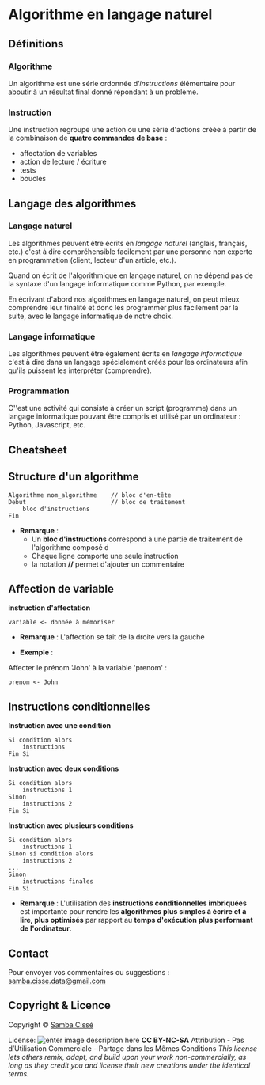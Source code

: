 # Algorithme en langage naturel

## Définitions

### Algorithme

Un algorithme est une série ordonnée d’*instructions* élémentaire pour aboutir à un résultat final donné répondant à un problème.

### Instruction

Une instruction regroupe une action ou une série d'actions créée à partir de la combinaison de  **quatre commandes de base** :
- affectation de variables
- action de lecture / écriture
- tests
- boucles

## Langage des algorithmes

### Langage naturel

Les algorithmes peuvent être écrits en *langage naturel* (anglais, français, etc.) c'est à dire compréhensible facilement par une personne non experte en programmation (client, lecteur d'un article, etc.). 

Quand on écrit de l'algorithmique en langage naturel, on ne dépend pas de la syntaxe d'un langage informatique comme Python, par exemple. 

En écrivant d'abord nos algorithmes en langage naturel, on peut mieux comprendre leur finalité et donc les programmer plus facilement par la suite, avec le langage informatique de notre choix.

### Langage informatique

Les algorithmes peuvent être également écrits en *langage informatique* c'est à dire dans un langage spécialement créés pour les ordinateurs afin qu'ils puissent les interpréter (comprendre).

### Programmation

C''est une activité qui consiste à créer un script (programme) dans un langage informatique pouvant être compris et utilisé par un ordinateur : Python, Javascript, etc.

## Cheatsheet

## Structure d'un algorithme
```
Algorithme nom_algorithme    // bloc d'en-tête
Debut						 // bloc de traitement
	bloc d'instructions
Fin
```
- **Remarque** :
	- Un **bloc d'instructions** correspond à une partie de traitement de l'algorithme composé d
	- Chaque ligne comporte une seule instruction
	- la notation **//** permet d'ajouter un commentaire



## Affection de variable

**instruction d'affectation**

``` 
variable <- donnée à mémoriser  
``` 
- **Remarque** :
L'affection se fait de la droite vers la gauche

- **Exemple** :

Affecter le prénom 'John' à la variable 'prenom' :

```
prenom <- John 
```

## Instructions conditionnelles

**Instruction avec une condition** 
``` 
Si condition alors
	instructions
Fin Si
```   

**Instruction avec deux conditions** 

``` 
Si condition alors
	instructions 1
Sinon
	instructions 2
Fin Si
``` 
**Instruction avec plusieurs conditions** 

``` 
Si condition alors
	instructions 1
Sinon si condition alors
	instructions 2
...
Sinon
	instructions finales
Fin Si
``` 
- **Remarque** :
L'utilisation des **instructions conditionnelles imbriquées** est importante pour rendre les **algorithmes plus simples à écrire et à lire, plus optimisés** par rapport au **temps d'exécution plus performant de l'ordinateur**.


## Contact

Pour envoyer vos commentaires ou suggestions : samba.cisse.data@gmail.com

## Copyright & Licence

Copyright © [Samba Cissé](http://www.sambacisse.com)

License: 
![enter image description here](https://licensebuttons.net/l/by-nc-sa/3.0/88x31.png)
**CC BY-NC-SA**
Attribution - Pas d’Utilisation Commerciale - Partage dans les Mêmes Conditions
*This license lets others remix, adapt, and build upon your work non-commercially, as long as they credit you and license their new creations under the identical terms.*
<!--stackedit_data:
eyJoaXN0b3J5IjpbLTE5MTg3MjQ1MzMsLTE4Njc5MDU4Miw5MT
M0Njk1MDQsMjE0MjUwNTcwMCwxMjkyMjUzNDY3LC0zNTk4MzA0
NzYsMTk5NzQwMDQ4MCwyMDQ3NjU1OTkxLDEyMjEwMzgwMDMsMT
UxNzEwOTE0MV19
-->